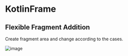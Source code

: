 # KotlinFrame

## Flexible Fragment Addition 
Create fragment area and change according to the cases.


![image](https://user-images.githubusercontent.com/53125879/73780046-9adfe700-4742-11ea-822e-5a75e85d1a76.png)
